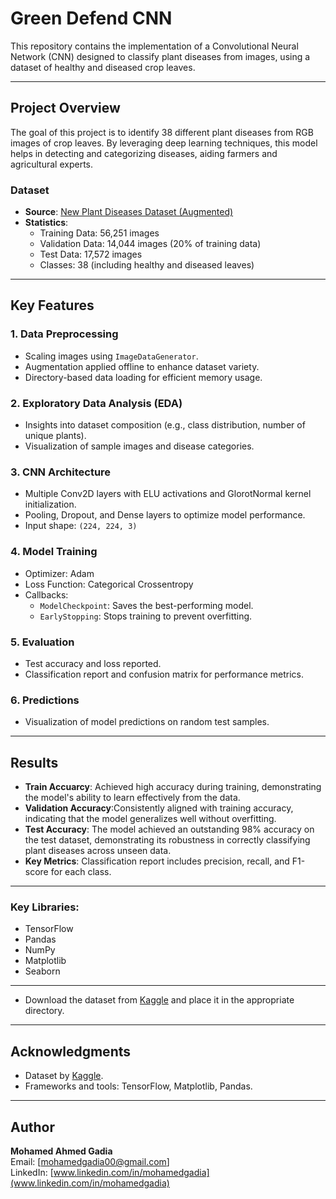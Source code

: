 
# Green Defend CNN

This repository contains the implementation of a Convolutional Neural Network (CNN) designed to classify plant diseases from images, using a dataset of healthy and diseased crop leaves.

---

## Project Overview

The goal of this project is to identify 38 different plant diseases from RGB images of crop leaves. By leveraging deep learning techniques, this model helps in detecting and categorizing diseases, aiding farmers and agricultural experts.

### Dataset
- **Source**: [New Plant Diseases Dataset (Augmented)](https://www.kaggle.com/vipoooool/new-plant-diseases-dataset)
- **Statistics**:
  - Training Data: 56,251 images
  - Validation Data: 14,044 images (20% of training data)
  - Test Data: 17,572 images
  - Classes: 38 (including healthy and diseased leaves)

---

## Key Features

### 1. Data Preprocessing
- Scaling images using `ImageDataGenerator`.
- Augmentation applied offline to enhance dataset variety.
- Directory-based data loading for efficient memory usage.

### 2. Exploratory Data Analysis (EDA)
- Insights into dataset composition (e.g., class distribution, number of unique plants).
- Visualization of sample images and disease categories.

### 3. CNN Architecture
- Multiple Conv2D layers with ELU activations and GlorotNormal kernel initialization.
- Pooling, Dropout, and Dense layers to optimize model performance.
- Input shape: `(224, 224, 3)`

### 4. Model Training
- Optimizer: Adam
- Loss Function: Categorical Crossentropy
- Callbacks:
  - `ModelCheckpoint`: Saves the best-performing model.
  - `EarlyStopping`: Stops training to prevent overfitting.

### 5. Evaluation
- Test accuracy and loss reported.
- Classification report and confusion matrix for performance metrics.

### 6. Predictions
- Visualization of model predictions on random test samples.

---

## Results
- **Train Accuarcy**: Achieved high accuracy during training, demonstrating the model's ability to learn effectively from the data.
- **Validation Accuracy**:Consistently aligned with training accuracy, indicating that the model generalizes well without overfitting.
- **Test Accuracy**: The model achieved an outstanding 98% accuracy on the test dataset, demonstrating its robustness in correctly classifying plant diseases across unseen data.
- **Key Metrics**: Classification report includes precision, recall, and F1-score for each class.

---

### Key Libraries:
- TensorFlow
- Pandas
- NumPy
- Matplotlib
- Seaborn

---

- Download the dataset from [Kaggle](https://www.kaggle.com/vipoooool/new-plant-diseases-dataset) and place it in the appropriate directory.


---

## Acknowledgments
- Dataset by [Kaggle](https://www.kaggle.com).
- Frameworks and tools: TensorFlow, Matplotlib, Pandas.

---

## Author
**Mohamed Ahmed Gadia**  
Email: [mohamedgadia00@gmail.com]  
LinkedIn: [www.linkedin.com/in/mohamedgadia](www.linkedin.com/in/mohamedgadia)  
